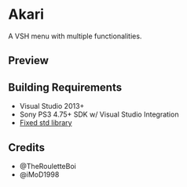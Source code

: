 # Akari
A VSH menu with multiple functionalities.

## Preview

## Building Requirements
- Visual Studio 2013+
- Sony PS3 4.75+ SDK w/ Visual Studio Integration
- [Fixed std library](https://github.com/skiff/libpsutil/releases "Fixed std::string library")

## Credits
- @TheRouletteBoi
- @iMoD1998
